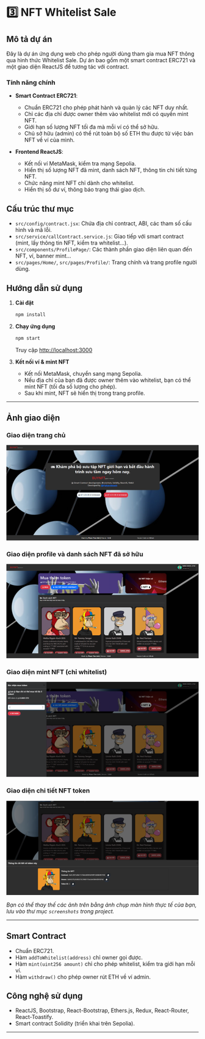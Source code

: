# 3️⃣ NFT Whitelist Sale

## Mô tả dự án

Đây là dự án ứng dụng web cho phép người dùng tham gia mua NFT thông qua hình thức Whitelist Sale. Dự án bao gồm một smart contract ERC721 và một giao diện ReactJS để tương tác với contract.

### Tính năng chính

- **Smart Contract ERC721**: 
  - Chuẩn ERC721 cho phép phát hành và quản lý các NFT duy nhất.
  - Chỉ các địa chỉ được owner thêm vào whitelist mới có quyền mint NFT.
  - Giới hạn số lượng NFT tối đa mà mỗi ví có thể sở hữu.
  - Chủ sở hữu (admin) có thể rút toàn bộ số ETH thu được từ việc bán NFT về ví của mình.

- **Frontend ReactJS**:
  - Kết nối ví MetaMask, kiểm tra mạng Sepolia.
  - Hiển thị số lượng NFT đã mint, danh sách NFT, thông tin chi tiết từng NFT.
  - Chức năng mint NFT chỉ dành cho whitelist.
  - Hiển thị số dư ví, thông báo trạng thái giao dịch.

## Cấu trúc thư mục

- `src/config/contract.jsx`: Chứa địa chỉ contract, ABI, các tham số cấu hình và mã lỗi.
- `src/service/callContract.service.js`: Giao tiếp với smart contract (mint, lấy thông tin NFT, kiểm tra whitelist...).
- `src/components/ProfilePage/`: Các thành phần giao diện liên quan đến NFT, ví, banner mint...
- `src/pages/Home/`, `src/pages/Profile/`: Trang chính và trang profile người dùng.

## Hướng dẫn sử dụng

1. **Cài đặt**  
   ```sh
   npm install
   ```

2. **Chạy ứng dụng**  
   ```sh
   npm start
   ```
   Truy cập [http://localhost:3000](http://localhost:3000)

3. **Kết nối ví & mint NFT**
   - Kết nối MetaMask, chuyển sang mạng Sepolia.
   - Nếu địa chỉ của bạn đã được owner thêm vào whitelist, bạn có thể mint NFT (tối đa số lượng cho phép).
   - Sau khi mint, NFT sẽ hiển thị trong trang profile.

---

## Ảnh giao diện

### Giao diện trang chủ
![Trang chủ](./screenshots/home.png)

### Giao diện profile và danh sách NFT đã sở hữu
![Mint NFT](./screenshots/profile.png)

### Giao diện mint NFT (chỉ whitelist)
![Mint NFT](./screenshots/mint-nft.png)

### Giao diện chi tiết NFT token
![NFT- detail](./screenshots/nft-detail.png)

*Bạn có thể thay thế các ảnh trên bằng ảnh chụp màn hình thực tế của bạn, lưu vào thư mục `screenshots` trong project.*

---


## Smart Contract

- Chuẩn ERC721.
- Hàm `addToWhitelist(address)` chỉ owner gọi được.
- Hàm `mint(uint256 amount)` chỉ cho phép whitelist, kiểm tra giới hạn mỗi ví.
- Hàm `withdraw()` cho phép owner rút ETH về ví admin.

## Công nghệ sử dụng

- ReactJS, Bootstrap, React-Bootstrap, Ethers.js, Redux, React-Router, React-Toastify.
- Smart contract Solidity (triển khai trên Sepolia).

---